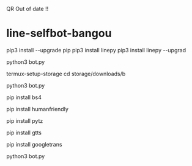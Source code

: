 QR Out of date !!

# line-selfbot-bangou
pip3 install --upgrade pip
pip3 install linepy
pip3 install linepy --upgrad

python3 bot.py

termux-setup-storage
cd storage/downloads/b

python3 bot.py

pip install bs4

pip install humanfriendly

pip install pytz

pip install gtts

pip install googletrans

python3 bot.py

